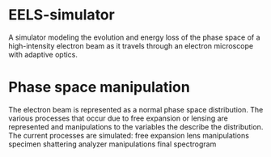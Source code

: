 # EELS-simulator
A simulator modeling the evolution and energy loss of the phase space of a high-intensity electron beam as it travels through an electron microscope with adaptive optics.

# Phase space manipulation
The electron beam is represented as a normal phase space distribution. The various processes that occur due to free expansion or lensing are represented and manipulations to the variables the describe the distribution. 
The current processes are simulated:
free expansion
lens manipulations
specimen shattering
analyzer manipulations
final spectrogram
